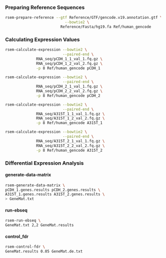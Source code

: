 ### Preparing Reference Sequences
```bash
rsem-prepare-reference --gtf Reference/GTF/gencode.v19.annotation.gtf \
		                   --bowtie2 \
                         Reference/Fasta/hg19.fa Ref/human_gencode
```
### Calculating Expression Values
```bash
rsem-calculate-expression --bowtie2 \
                          --paired-end \
			  RNA_seq/pCDH_1_1_val_1.fq.gz \
			  RNA_seq/pCDH_1_2_val_2.fq.gz \
			  -p 8 Ref/human_gencode pCDH_1
                        
rsem-calculate-expression --bowtie2 \
                          --paired-end \
			  RNA_seq/pCDH_2_1_val_1.fq.gz \
			  RNA_seq/pCDH_2_2_val_2.fq.gz \
			  -p 8 Ref/human_gencode pCDH_2

rsem-calculate-expression --bowtie2 \
                          --paired-end \
			  RNA_seq/A315T_1_1_val_1.fq.gz \
			  RNA_seq/A315T_1_2_val_2.fq.gz \
			  -p 8 Ref/human_gencode A315T_1

rsem-calculate-expression --bowtie2 \
                          --paired-end \
			  RNA_seq/A315T_2_1_val_1.fq.gz \
			  RNA_seq/A315T_2_2_val_2.fq.gz \
			  -p 8 Ref/human_gencode A315T_2
```
### Differential Expression Analysis
#### generate-data-matrix
```bash
rsem-generate-data-matrix \
pCDH_1.genes.results pCDH_2.genes.results \
A315T_1.genes.results A315T_2.genes.results \
> GeneMat.txt
```
#### run-ebseq
```bash
rsem-run-ebseq \
GeneMat.txt 2,2 GeneMat.results
```
#### control_fdr
```bash
rsem-control-fdr \
GeneMat.results 0.05 GeneMat.de.txt
```




